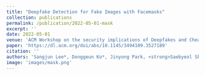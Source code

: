 ```yaml
---
title: "Deepfake Detection for Fake Images with Facemasks"
collection: publications
permalink: /publication/2022-05-01-mask
excerpt: ''
date: 2022-05-01
venue: 'ACM Workshop on the security implications of Deepfakes and Cheapfakes (WDC)'
paper: 'https://dl.acm.org/doi/abs/10.1145/3494109.3527189'
citation: ''
authors: 'Sangjun Lee*, Donggeun Ko*, Jinyong Park, <strong>Saebyeol Shin</strong>, Donghee Hong, Simon S. Woo'
image: 'images/mask.png'
---
```

